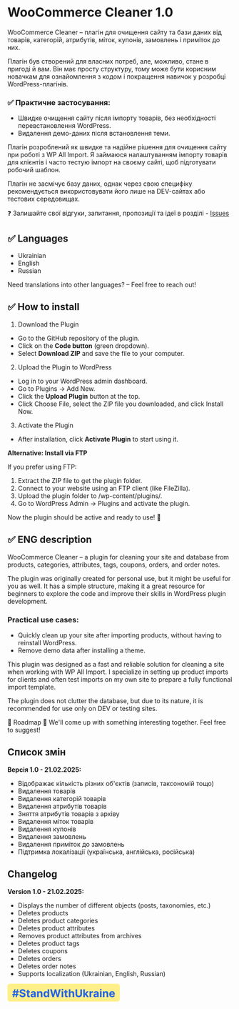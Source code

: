 # WooCommerce Cleaner 1.0

WooCommerce Cleaner – плагін для очищення сайту та бази даних від товарів, категорій, атрибутів, міток, купонів, замовлень і приміток до них.

Плагін був створений для власних потреб, але, можливо, стане в пригоді й вам. Він має просту структуру, тому може бути корисним новачкам для ознайомлення з кодом і покращення навичок у розробці WordPress-плагінів.

### ✅ Практичне застосування:
- Швидке очищення сайту після імпорту товарів, без необхідності перевстановлення WordPress.
- Видалення демо-даних після встановлення теми.

Плагін розроблений як швидке та надійне рішення для очищення сайту при роботі з WP All Import. Я займаюся налаштуванням імпорту товарів для клієнтів і часто тестую імпорт на своєму сайті, щоб підготувати робочий шаблон.

Плагін не засмічує базу даних, однак через свою специфіку рекомендується використовувати його лише на DEV-сайтах або тестових середовищах.

❓ Залишайте свої відгуки, запитання, пропозиції та ідеї в розділі - [Issues](https://github.com/pekarskyi/woo-cleaner/issues)

## ✅ Languages

- Ukrainian
- English
- Russian

Need translations into other languages? – Feel free to reach out!

## ✅ How to install

1. Download the Plugin
- Go to the GitHub repository of the plugin.
- Click on the **Code button** (green dropdown).
- Select **Download ZIP** and save the file to your computer.

2. Upload the Plugin to WordPress
- Log in to your WordPress admin dashboard.
- Go to Plugins → Add New.
- Click the **Upload Plugin** button at the top.
- Click Choose File, select the ZIP file you downloaded, and click Install Now.

3. Activate the Plugin
- After installation, click **Activate Plugin** to start using it.


**Alternative: Install via FTP**

If you prefer using FTP:

1. Extract the ZIP file to get the plugin folder.
2. Connect to your website using an FTP client (like FileZilla).
3. Upload the plugin folder to /wp-content/plugins/.
4. Go to WordPress Admin → Plugins and activate the plugin.

Now the plugin should be active and ready to use! 🚀

## ✅ ENG description

WooCommerce Cleaner – a plugin for cleaning your site and database from products, categories, attributes, tags, coupons, orders, and order notes.

The plugin was originally created for personal use, but it might be useful for you as well. It has a simple structure, making it a great resource for beginners to explore the code and improve their skills in WordPress plugin development.

### Practical use cases:
- Quickly clean up your site after importing products, without having to reinstall WordPress.
- Remove demo data after installing a theme.

This plugin was designed as a fast and reliable solution for cleaning a site when working with WP All Import. I specialize in setting up product imports for clients and often test imports on my own site to prepare a fully functional import template.

The plugin does not clutter the database, but due to its nature, it is recommended for use only on DEV or testing sites.

🚀 Roadmap
👨 We'll come up with something interesting together. Feel free to suggest!

## Список змін

**Версія 1.0 - 21.02.2025:**
- Відображає кількість різних об'єктів (записів, таксономій тощо)
- Видалення товарів
- Видалення категорій товарів
- Видалення атрибутів товарів
- Зняття атрибутів товарів з архіву
- Видалення міток товарів
- Видалення купонів
- Видалення замовлень
- Видалення приміток до замовлень
- Підтримка локалізації (українська, англійська, російська)

## Changelog

**Version 1.0 - 21.02.2025:**
- Displays the number of different objects (posts, taxonomies, etc.)
- Deletes products
- Deletes product categories
- Deletes product attributes
- Removes product attributes from archives
- Deletes product tags
- Deletes coupons
- Deletes orders
- Deletes order notes
- Supports localization (Ukrainian, English, Russian)

[![Stand With Ukraine](https://raw.githubusercontent.com/vshymanskyy/StandWithUkraine/main/badges/StandWithUkraine.svg)](https://github.com/pekarskyi/StandWithUkraine/blob/main/docs/README.md)